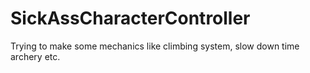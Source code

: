 # SickAssCharacterController
Trying to make some mechanics like climbing system, slow down time archery etc.
